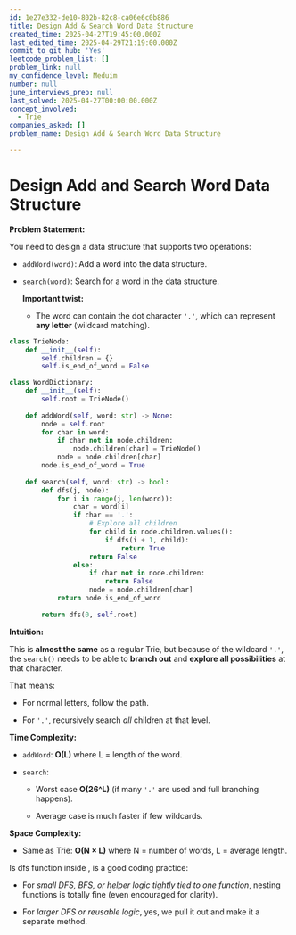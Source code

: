 ```yaml
---
id: 1e27e332-de10-802b-82c8-ca06e6c0b886
title: Design Add & Search Word Data Structure
created_time: 2025-04-27T19:45:00.000Z
last_edited_time: 2025-04-29T21:19:00.000Z
commit_to_git_hub: 'Yes'
leetcode_problem_list: []
problem_link: null
my_confidence_level: Meduim
number: null
june_interviews_prep: null
last_solved: 2025-04-27T00:00:00.000Z
concept_involved:
  - Trie
companies_asked: []
problem_name: Design Add & Search Word Data Structure

---
```


# Design Add and Search Word Data Structure

**Problem Statement:**

You need to design a data structure that supports two operations:

*   `addWord(word)`: Add a word into the data structure.

*   `search(word)`: Search for a word in the data structure.

    **Important twist:**

    *   The word can contain the dot character `'.'`, which can represent **any letter** (wildcard matching).

```python
class TrieNode:
    def __init__(self):
        self.children = {}
        self.is_end_of_word = False

class WordDictionary:
    def __init__(self):
        self.root = TrieNode()
        
    def addWord(self, word: str) -> None:
        node = self.root
        for char in word:
            if char not in node.children:
                node.children[char] = TrieNode()
            node = node.children[char]
        node.is_end_of_word = True
        
    def search(self, word: str) -> bool:
        def dfs(j, node):
            for i in range(j, len(word)):
                char = word[i]
                if char == '.':
                    # Explore all children
                    for child in node.children.values():
                        if dfs(i + 1, child):
                            return True
                    return False
                else:
                    if char not in node.children:
                        return False
                    node = node.children[char]
            return node.is_end_of_word
        
        return dfs(0, self.root)

```

**Intuition:**

This is **almost the same** as a regular Trie, but because of the wildcard `'.'`, the `search()` needs to be able to **branch out** and **explore all possibilities** at that character.

That means:

*   For normal letters, follow the path.

*   For `'.'`, recursively search *all* children at that level.

**Time Complexity:**

*   `addWord`: **O(L)** where L = length of the word.

*   `search`:

    *   Worst case **O(26^L)** (if many `'.'` are used and full branching happens).

    *   Average case is much faster if few wildcards.

**Space Complexity:**

*   Same as Trie: **O(N × L)** where N = number of words, L = average length.

Is dfs function inside , is a good coding practice:

*   For *small DFS, BFS, or helper logic tightly tied to one function*, nesting functions is totally fine (even encouraged for clarity).

*   For *larger DFS or reusable logic*, yes, we pull it out and make it a separate method.
